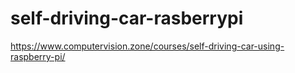 # self-driving-car-rasberrypi

https://www.computervision.zone/courses/self-driving-car-using-raspberry-pi/
